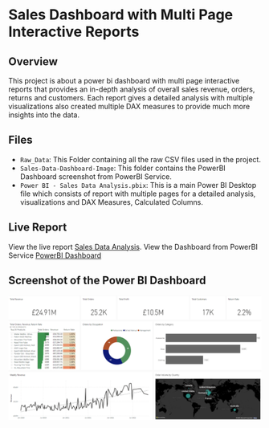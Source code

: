 # Sales Dashboard with Multi Page Interactive Reports

## Overview
This project is about a power bi dashboard with multi page interactive reports that provides an in-depth analysis of overall sales revenue, orders, returns and customers. Each report gives a detailed analysis with multiple visualizations also created multiple DAX measures to provide much more insights into the data.

## Files
- `Raw_Data`: This Folder containing all the raw CSV files used in the project.
- `Sales-Data-Dashboard-Image`: This folder contains the PowerBI Dashboard screenshot from PowerBI Service.
- `Power BI - Sales Data Analysis.pbix`: This is a main Power BI Desktop file which consists of report with multiple pages for a detailed analysis, visualizations and DAX Measures, Calculated Columns.

## Live Report
View the live report [Sales Data Analysis](https://bit.ly/4d7IyTH).
View the Dashboard from PowerBI Service [PowerBI Dashboard](https://app.powerbi.com/groups/a64f8d93-7f81-4d5e-a4e8-82144729e3a5/dashboards/a60b62f1-eb46-4bcd-acc9-db2cbc5c5378?ctid=d072a45a-fc74-40ac-9766-8e3e8cb5684f&experience=power-bi)

## Screenshot of the Power BI Dashboard
[![Sales Analysis Dashboard](Sales-Data-Dashboard-Image/Sales-Data-PowerBI-Dashboard.png)](Sales-Data-Dashboard-Image/Sales-Data-PowerBI-Dashboard.png)

